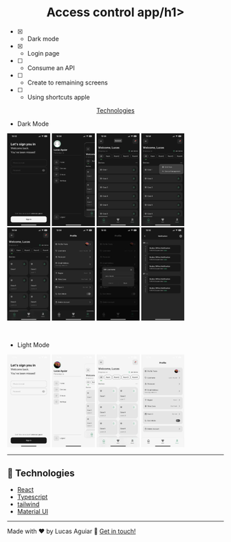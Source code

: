 <div align="center">
  <!-- animation gif -->
  <br />
  <h1>Access control app/h1>
</div>

- [x] - Dark mode
- [x] - Login page
- [ ] - Consume an API
- [ ] - Create to remaining screens
- [ ] - Using shortcuts apple

<p align="center">
  <a href="#rocket-technologies">Technologies</a>
</p>

- Dark Mode
<p>
  <img src="src/assets/IMG_2753.PNG" width="100" /> 
  <img src="src/assets/IMG_2757.PNG" width="100" />
  <img src="src/assets/IMG_2754.PNG" width="100" /> 
  <img src="src/assets/IMG_2755.PNG" width="100" />
  <img src="src/assets/IMG_2756.PNG" width="100" />
  <img src="src/assets/IMG_2758.PNG" width="100" />
  <img src="src/assets/IMG_2760.PNG" width="100" />
  <img src="src/assets/IMG_2761.PNG" width="100" />
</p>
<br/>

- Light Mode
<p>
   <img src="src/assets/IMG_2765.PNG" width="100" />
   <img src="src/assets/IMG_2764.PNG" width="100" />
   <img src="src/assets/IMG_2762.PNG" width="100" />
   <img src="src/assets/IMG_2763.PNG" width="100" />
</p>

---

## :rocket: Technologies

- [React](https://reactjs.org/)
- [Typescript](https://www.typescriptlang.org)
- [tailwind](https://tailwindcss.com/)
- [Material UI](https://mui.com/)

---

Made with ♥ by Lucas Aguiar :wave: [Get in touch!](https://www.linkedin.com/in/lucasaguiiar)
